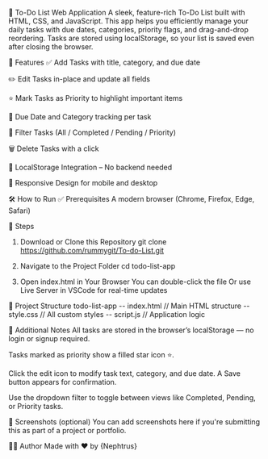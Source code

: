 📝 To-Do List Web Application
A sleek, feature-rich To-Do List built with HTML, CSS, and JavaScript. This app helps you efficiently manage your daily tasks with due dates, categories, priority flags, and drag-and-drop reordering. Tasks are stored using localStorage, so your list is saved even after closing the browser.

🚀 Features
✅ Add Tasks with title, category, and due date

✏️ Edit Tasks in-place and update all fields

⭐ Mark Tasks as Priority to highlight important items

📅 Due Date and Category tracking per task

🧹 Filter Tasks (All / Completed / Pending / Priority)

🗑️ Delete Tasks with a click

💾 LocalStorage Integration – No backend needed

📱 Responsive Design for mobile and desktop

🛠️ How to Run
✅ Prerequisites
A modern browser (Chrome, Firefox, Edge, Safari)

📂 Steps
1. Download or Clone this Repository
   git clone https://github.com/rummygit/To-do-List.git

2. Navigate to the Project Folder
   cd todo-list-app
   
4. Open index.html in Your Browser
   You can double-click the file
   Or use Live Server in VSCode for real-time updates

📁 Project Structure
todo-list-app
-- index.html       // Main HTML structure
-- style.css        // All custom styles
-- script.js        // Application logic

🧩 Additional Notes
All tasks are stored in the browser’s localStorage — no login or signup required.

Tasks marked as priority show a filled star icon ⭐.

Click the edit icon to modify task text, category, and due date. A Save button appears for confirmation.

Use the dropdown filter to toggle between views like Completed, Pending, or Priority tasks.

📸 Screenshots (optional)
You can add screenshots here if you're submitting this as part of a project or portfolio.

👨‍💻 Author
Made with ❤️ by {Nephtrus}
